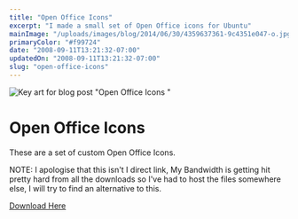 ```yaml
---
title: "Open Office Icons"
excerpt: "I made a small set of Open Office icons for Ubuntu"
mainImage: "/uploads/images/blog/2014/06/30/4359637361-9c4351e047-o.jpg"
primaryColor: "#f99724"
date: "2008-09-11T13:21:32-07:00"
updatedOn: "2008-09-11T13:21:32-07:00"
slug: "open-office-icons"
---
```

![Key art for blog post "Open Office Icons "](/uploads/images/blog/2014/06/30/4359637361-9c4351e047-o.jpg)

# Open Office Icons 

These are a set of custom Open Office Icons.

NOTE: I apologise that this isn't I direct link, My Bandwidth is getting hit pretty hard from all the downloads so I've had to host the files somewhere else, I will try to find an alternative to this.

[Download Here](http://www.mediafire.com/?9u4qlwom2ks)

